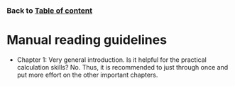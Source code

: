 ### Back to [Table of content](https://chongchong8.github.io/home/)
# Manual reading guidelines
* Chapter 1: Very general introduction. Is it helpful for the practical calculation skills? No. Thus, it is recommended to just through once and put more effort on the other important chapters.
